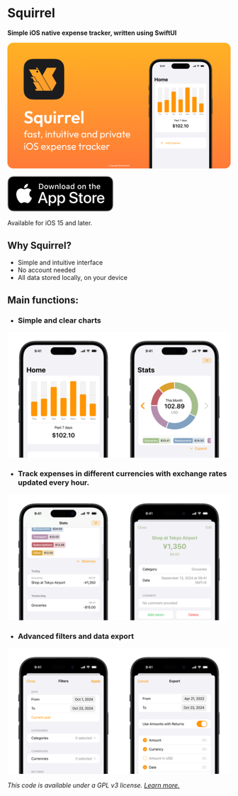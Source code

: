 # Squirrel

**Simple iOS native expense tracker, written using SwiftUI**

![Images](README/Screenshots/GitHubHeader_v110.png)

[![Download on the App Store](README/Resources/Download_on_the_App_Store_Badge_US-UK_RGB_blk_092917.svg)](https://apple.co/3NzEHDD)

Available for iOS 15 and later.

## Why Squirrel?
- Simple and intuitive interface
- No account needed
- All data stored locally, on your device

## Main functions:
- ### Simple and clear charts
![Charts](README/Screenshots/GitHubCharts_v110.png)

- ### Track expenses in different currencies with exchange rates updated every hour.
![Currencies](README/Screenshots/GitHubCurrencies_v110.png)

- ### Advanced filters and data export
![Filters and Export](README/Screenshots/GitHubFiltersAndExport_v110.png)

*This code is available under a GPL v3 license. [Learn more.](LICENSE)*

